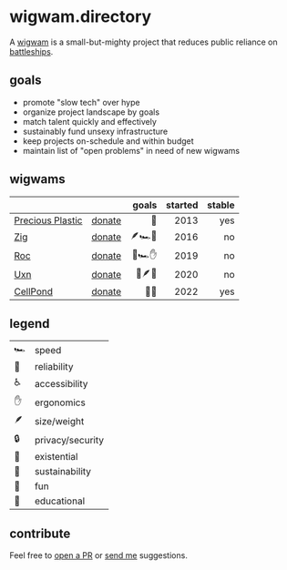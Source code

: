 # wigwam.directory

A [wigwam](https://taylor.town/pardon-2023#wigwams) is a small-but-mighty
project that reduces public reliance on
[battleships](https://taylor.town/pardon-2023#wigwams).

## goals

- promote "slow tech" over hype
- organize project landscape by goals
- match talent quickly and effectively
- sustainably fund unsexy infrastructure
- keep projects on-schedule and within budget
- maintain list of "open problems" in need of new wigwams

## wigwams

|                                                     |                                                   |  goals | started | stable |
| --------------------------------------------------- | ------------------------------------------------: | -----: | ------: | -----: |
| [Precious Plastic](https://www.preciousplastic.com) | [donate](https://www.preciousplastic.com/support) |     🌲 |    2013 |    yes |
| [Zig](https://ziglang.org)                          |                [donate](https://ziglang.org/zsf/) | 🪶🏎️🏰 |    2016 |     no |
| [Roc](https://www.roc-lang.org)                     |    [donate](https://github.com/sponsors/roc-lang) | 🏰🏎️✋ |    2019 |     no |
| [Uxn](https://100r.co/site/uxn.html)                |       [donate](https://100r.co/site/support.html) | 🌲🪶🏰 |    2020 |     no |
| [CellPond](https://github.com/todepond/cellpond)    |            [donate](https://patreon.com/todepond) |   🌈🧠 |    2022 |    yes |

<!--
future columns:
- image/logo
- three-word description
- seeking $/year
- seeking contributors/specialists
- tutorials
- definition of "done"
--->

<!--
need another section for projects that should exist but don't:
- open spiroligomers
- synthetic bio
- ai stuff
--->

## legend

|     |                  |
| --- | ---------------- |
| 🏎️  | speed            |
| 🏰  | reliability      |
| ♿  | accessibility    |
| ✋  | ergonomics       |
| 🪶  | size/weight      |
| 🔒  | privacy/security |
| 🌋  | existential      |
| 🌲  | sustainability   |
| 🌈  | fun              |
| 🧠  | educational      |

## contribute

Feel free to
[open a PR](https://github.com/surprisetalk/wigwams/edit/main/readme.md) or
[send me](mailto:hello@taylor.town) suggestions.
